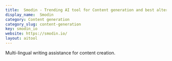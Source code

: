 ```yaml
---
title:  Smodin - Trending AI tool for Content generation and best alternatives
display_name:  Smodin
category: Content generation
category_slug: content-generation
key: smodin_io
website: https://smodin.io/
layout: aitool
---
```


Multi-lingual writing assistance for content creation.

